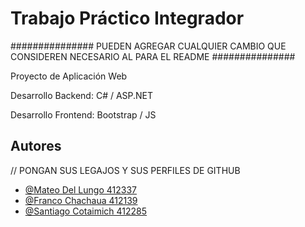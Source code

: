 
# Trabajo Práctico Integrador



###############
PUEDEN AGREGAR CUALQUIER CAMBIO QUE CONSIDEREN NECESARIO AL PARA EL README
###############


Proyecto de Aplicación Web
       
Desarrollo Backend: 
        C# / ASP.NET

Desarrollo Frontend:
       Bootstrap / JS
        


## Autores
// PONGAN SUS LEGAJOS Y SUS PERFILES DE GITHUB

- [@Mateo Del Lungo 412337](https://www.github.com/Mudo0)
- [@Franco Chachaua 412139](https://www.github.com/Mudo0)
- [@Santiago Cotaimich 412285](https://www.github.com/Mudo0)


